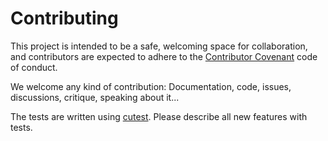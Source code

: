 # Contributing

This project is intended to be a safe, welcoming space for collaboration, and contributors are expected to adhere to the [Contributor Covenant](contributor-covenant.org) code of conduct.

We welcome any kind of contribution: Documentation, code, issues, discussions, critique, speaking about it...

The tests are written using [cutest](https://github.com/djanowski/cutest). Please describe all new features with tests.
